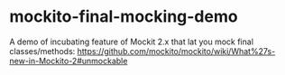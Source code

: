 # mockito-final-mocking-demo
A demo of incubating feature of Mockit 2.x that lat you mock final classes/methods: https://github.com/mockito/mockito/wiki/What%27s-new-in-Mockito-2#unmockable
